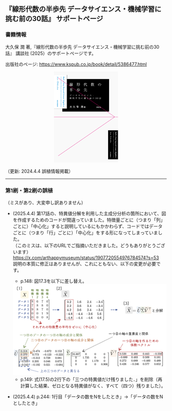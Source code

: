 ## 『線形代数の半歩先 データサイエンス・機械学習に挑む前の30話』 サポートページ

### 書籍情報
大久保 潤 著,『線形代数の半歩先 データサイエンス・機械学習に挑む前の30話』 講談社 (2025）のサポートページです。

出版社のページ: https://www.kspub.co.jp/book/detail/5386477.html

<div align="center">
<img src="https://github.com/junohkubo/linear_algebra_half_book/blob/main/figs/jacket_rgb.jpg" width="200px">
</div>


（更新: 2024.4.4 誤植情報掲載）

***

### 第1刷・第2刷の誤植
（ミスがあり、大変申し訳ありません）

- (2025.4.4) 第17話の、特異値分解を利用した主成分分析の箇所において、図を作成するためのコードが間違っていました。特徴量ごとに（つまり「列」ごとに）「中心化」すると説明しているにもかかわらず、コードではデータごとに（つまり「行」ごとに）「中心化」をする形になってしまっていました。  
（このミスは、以下のURLでご指摘いただきました。どうもありがとうございます）  
https://x.com/arthappymuseum/status/1907720554976784574?s=53  
説明の本質に修正はありませんが、これにともない、以下の変更が必要です。
   - p.148: 図17.3を以下に差し替え。
   <div align="center">
   <img src="https://github.com/junohkubo/linear_algebra_half_book/blob/main/figs/fig_17_3_svd_result_modified.png" width="500px">
   </div>
  
   - p.149: 式(17.5)の2行下の「三つの特異値だけ残りました．」を削除（再計算した結果、ゼロとなる特異値がなく、すべて（四つ）残りました）。
 
- (2025.4.4) p.244: 1行目「データの数をNをしたとき」&rarr;「データの数をNとしたとき」 

